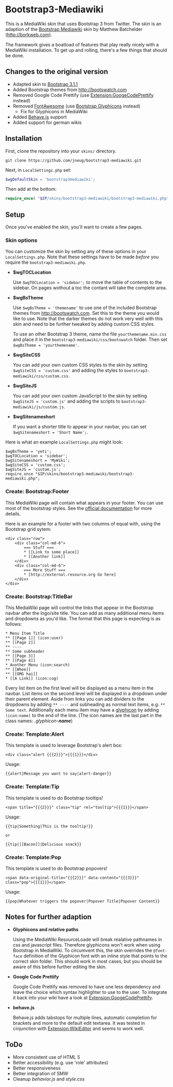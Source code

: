 # Bootstrap3-Mediawiki

This is a MediaWiki skin that uses Bootstrap 3 from Twitter.
The skin is an adaption of the [Bootstrap Mediawiki](http://github.com/borkweb/bootstrap-mediawiki) skin by Matthew Batchelder (http://borkweb.com).

The framework gives a boatload of features that play really nicely with a MediaWiki installation.  To get up and rolling, there's a few things that should be done.

## Changes to the original version

* Adapted skin to [Bootstrap 3.1.1](http://getbootstrap.com)
* Added Bootstrap themes from http://bootswatch.com
* Removed Google Code Prettify (use [Extension:GoogeCodePrettify](http://www.mediawiki.org/wiki/Extension:GoogleCodePrettify) instead)
* Removed [FontAwesome](http://fortawesome.github.io/Font-Awesome/) (use [Bootstrap Glyphicons](http://getbootstrap.com/components/#glyphicons) instead)
	* Fix for Glyphicons in MediaWiki
* Added [Behave.js](http://jakiestfu.github.io/Behave.js/) support
* Added support for german wikis

## Installation
First, clone the repository into your `skins/` directory.

````
git clone https://github.com/jneug/bootstrap3-mediawiki.git
````

Next, in `LocalSettings.php` set:

````php
$wgDefaultSkin = 'bootstrap3mediawiki';
````

Then add at the bottom:

````php
require_once( "$IP/skins/bootstrap3-mediawiki/bootstrap3-mediawiki.php" );
````

## Setup
Once you've enabled the skin, you'll want to create a few pages.

### Skin options
You can customize the skin by setting any of these options in your
`LocalSettings.php`. Note that these settings have to be made *before* you require
the `bootstrap3-mediawiki.php`.

* **$wgTOCLocation**

	Use `$wgTOCLocation = 'sidebar';` to move the table of contents to the sidebar. On pages wothout a toc the contant will take the complete area.

* **$wgBsTheme**

	Use `$wgBsTheme = 'themename'` to use one of the included Bootstrap themes from http://bootswatch.com.
	Set this to the theme you would like to use. Note that the darker themes do not
	work very well with this skin and need to be further tweaked by adding custom
	CSS styles.

	To use an other Bootstrap 3 theme, name the file `yourthemename.min.css` and
	place it in the `bootstrap3-mediawiki/css/bootswatch` folder. Then set `$wgBsTheme = 'yourthemename'`.

* **$wgSiteCSS**

	You can add your own custom CSS styles to the skin by setting `$wgSiteCSS = 'custom.css'` and
	adding the styles to `bootstrap3-mediawiki/css/custom.css`.

* **$wgSiteJS**

	You can add your own custom JavaScript to the skin by setting `$wgSiteJS = 'custom.js'` and
	adding the scripts to `bootstrap3-mediawiki/js/custom.js`.

* **$wgSitenameshort**

	If you want a shorter title to appear in your navbar, you can set
	`$wgSitenameshort = 'Short Name';`.

Here is what an example `LocalSettings.php` might look:

	$wgBsTheme = 'yeti';
	$wgTOCLocation = 'sidebar';
	$wgSitenameshort = 'MyWiki';
	$wgSiteCSS = 'custom.css';
	$wgSiteJS = 'custom.js';
	require_once "$IP/skins/bootstrap3-mediawiki/bootstrap3-mediawiki.php";


### Create: Bootstrap:Footer
This MediaWiki page will contain what appears in your footer. You can use most of the
bootstrap styles. See the [official documentation](http://getbootstrap.com/components/)
for more details.

Here is an example for a footer with two columns of equal with, using the Bootstrap grid sytem:

	<div class="row">
		<div class="col-md-6">
			=== Stuff ===
			* [[Link to some place]]
			* [[Another link]]
		</div>
		<div class="col-md-6">
			=== More Stuff ===
			* [http://external.resource.org Go here]
		</div>
	</div>


### Create: Bootstrap:TitleBar
This MediaWiki page will control the links that appear in the Bootstrap navbar after the logo/site title. You can add as many additional menu items and dropdowns as you'd like.  The format that this page is expecting is as follows:

	* Menu Item Title
	** [[Page 1]] (icon:user)
	** [[Page 2]]
	** ----
	** Some subheader
	** [[Page 3]]
	** [[Page 4]]
	* Another Menu (icon:search)
	** [[Whee]]
	** [[OMG hai]]
	* [[A Link]] (icon:cog)

Every list item on the first level will be displayed as a menu item in the navbar. List items on the second level will be displayed in a dropdown under their parent element.
Aside from links you can add dividers to the dropdowns by adding `** ----` and subheading as normal text items, e.g. `** Some text`.
Additionally each menu item may have a [glyphicon](http://getbootstrap.com/components/#glyphicons) by adding `(icon:name)` to the end of the line. (The icon names are the last part in the class names: *.glyphicon-**name***)

### Create: Template:Alert
This template is used to leverage Bootstrap's alert box:

	<div class="alert {{{2}}}">{{{1}}}</div>

Usage:

	{{alert|Message you want to say|alert-danger}}

### Create: Template:Tip
This template is used to do Bootstrap tooltips!

	<span title="{{{2}}}" class="tip" rel="tooltip">{{{1}}}</span>

Usage:

	{{tip|Something|This is the tooltip!}}

	or

	{{tip|[[Bacon]]|Delicious snack}}

### Create: Template:Pop
This template is used to do Bootstrap popovers!

	<span data-original-title="{{{2}}}" data-content="{{{3}}}" class="pop">{{{1}}}</span>

Usage:

	{{pop|Whatever triggers the popover|Popover Title|Popover Content}}

## Notes for further adaption

* **Glyphicons and relative paths**

	Using the MediaWiki ResourceLoade will break realative pathnames in css and javascript
	files. Therefore glyphicons won't work when using Bootstrap in MediaWiki.
	To circumvent this, the skin overrides the `@font-face` definition of the
	Glyphicon font with an inline style that points to the correct skin folder.
	This should work in most cases, but you should be aware of this before further
	editing the skin.

* **Google Code Prettify**

	Google Code Prettify was removed to have one less dependency and leave the
	choice which syntax highlighter to use to the user. To integrate it back into
	your wiki have a look at [Extension:GoogeCodePrettify](http://www.mediawiki.org/wiki/Extension:GoogleCodePrettify).

* **behave.js**

	Behave.js adds tabstops for multiple lines, automatic completion for brackets
	and more to the default edit textarea. It was tested in cinjunction with
	[Extension:WikiEditor](http://www.mediawiki.org/wiki/Extension:WikiEditor) and
	seems to work well.

## ToDo

* More consistent use of HTML 5
* Better accessibility (e.g. use 'role' attributes)
* Better responsiveness
* Better integration of SMW
* Cleanup *behavior.js* and *style.css*
